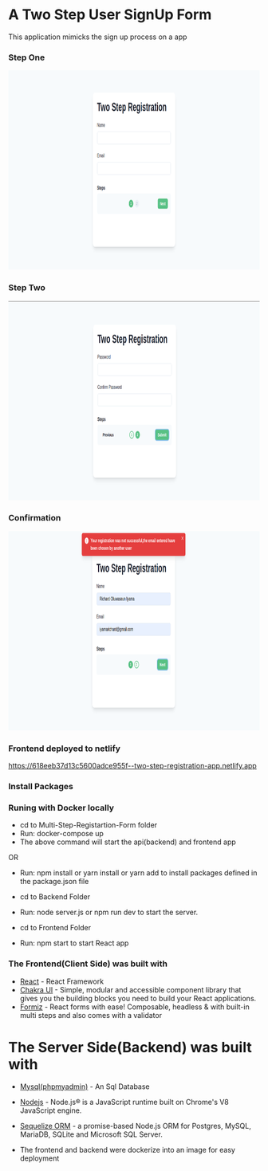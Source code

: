 # A Two Step User SignUp Form
This application mimicks the sign up process on a app

### Step One


<img src="https://github.com/richardiyama/Signup-Form/blob/master/frontend/two-step-registration/public/step1.png" height="400" />

### Step Two

<img src="https://github.com/richardiyama/Signup-Form/blob/master/frontend/two-step-registration/public/step2.png" height="400" />


### Confirmation

<img src="https://github.com/richardiyama/Signup-Form/blob/master/frontend/two-step-registration/public/last.png" height="400" />


### Frontend deployed to netlify
https://618eeb37d13c5600adce955f--two-step-registration-app.netlify.app

### Install Packages

### Runing with Docker locally

- cd to Multi-Step-Registartion-Form folder
- Run: docker-compose up  
- The above command will start the api(backend) and frontend app

OR

- Run: npm install or yarn install or yarn add to install packages defined in the package.json file

- cd to Backend Folder
- Run: node server.js or npm run dev to start the server.

- cd to Frontend Folder
- Run: npm start to start React app


### The Frontend(Client Side) was built with
- [React](https://reactjs.org/) - React Framework
- [Chakra UI](https://chakra-ui.com/) - Simple, modular and accessible component library that gives you the building blocks you need to build your React       applications.
- [Formiz](https://formiz-react.com/) - React forms with ease! Composable, headless & with built-in multi steps and also comes with a validator

# The Server Side(Backend) was built with
- [Mysql(phpmyadmin)](https://www.phpmyadmin.net/) - An Sql Database
- [Nodejs](https://nodejs.org/en/) - Node.js® is a JavaScript runtime built on Chrome's V8 JavaScript engine.
- [Sequelize ORM](https://sequelize.org/) - a promise-based Node.js ORM for Postgres, MySQL, MariaDB, SQLite and Microsoft SQL Server.

- The frontend and backend were dockerize into an image for easy deployment


